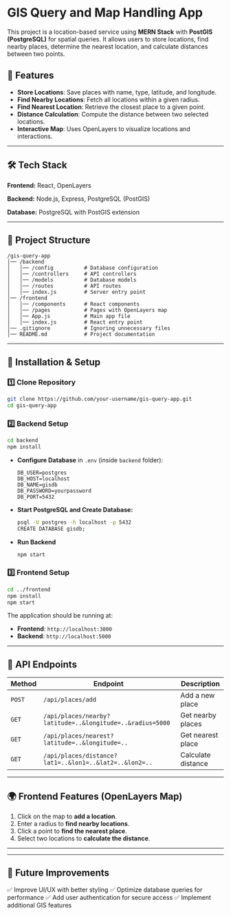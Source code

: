 # GIS Query and Map Handling App

This project is a location-based service using **MERN Stack** with **PostGIS (PostgreSQL)** for spatial queries. It allows users to store locations, find nearby places, determine the nearest location, and calculate distances between two points.

## 🚀 Features
- **Store Locations**: Save places with name, type, latitude, and longitude.
- **Find Nearby Locations**: Fetch all locations within a given radius.
- **Find Nearest Location**: Retrieve the closest place to a given point.
- **Distance Calculation**: Compute the distance between two selected locations.
- **Interactive Map**: Uses OpenLayers to visualize locations and interactions.

---

## 🛠️ Tech Stack
**Frontend:** React, OpenLayers

**Backend:** Node.js, Express, PostgreSQL (PostGIS)

**Database:** PostgreSQL with PostGIS extension

---

## 📂 Project Structure
```
/gis-query-app
│── /backend
│   │── /config          # Database configuration
│   │── /controllers     # API controllers
│   │── /models          # Database models
│   │── /routes          # API routes
│   │── index.js         # Server entry point
│── /frontend
│   │── /components      # React components
│   │── /pages           # Pages with OpenLayers map
│   │── App.js           # Main app file
│   │── index.js         # React entry point
│── .gitignore           # Ignoring unnecessary files
│── README.md            # Project documentation
```

---

## 🔧 Installation & Setup
### 1️⃣ Clone Repository
```bash
git clone https://github.com/your-username/gis-query-app.git
cd gis-query-app
```

### 2️⃣ Backend Setup
```bash
cd backend
npm install
```

- **Configure Database** in `.env` (inside `backend` folder):
  ```env
  DB_USER=postgres
  DB_HOST=localhost
  DB_NAME=gisdb
  DB_PASSWORD=yourpassword
  DB_PORT=5432
  ```

- **Start PostgreSQL and Create Database:**
  ```bash
  psql -U postgres -h localhost -p 5432
  CREATE DATABASE gisdb;
  ```
- **Run Backend**
  ```bash
  npm start
  ```

### 3️⃣ Frontend Setup
```bash
cd ../frontend
npm install
npm start
```

The application should be running at:
- **Frontend**: `http://localhost:3000`
- **Backend**: `http://localhost:5000`

---

## 🎯 API Endpoints
| Method | Endpoint         | Description |
|--------|-----------------|-------------|
| `POST` | `/api/places/add` | Add a new place |
| `GET`  | `/api/places/nearby?latitude=..&longitude=..&radius=5000` | Get nearby places |
| `GET`  | `/api/places/nearest?latitude=..&longitude=..` | Get nearest place |
| `GET`  | `/api/places/distance?lat1=..&lon1=..&lat2=..&lon2=..` | Calculate distance |

---

## 🌍 Frontend Features (OpenLayers Map)
1. Click on the map to **add a location**.
2. Enter a radius to **find nearby locations**.
3. Click a point to **find the nearest place**.
4. Select two locations to **calculate the distance**.

---


---

## 📌 Future Improvements
✅ Improve UI/UX with better styling
✅ Optimize database queries for performance
✅ Add user authentication for secure access
✅ Implement additional GIS features


